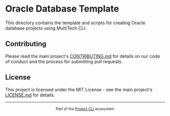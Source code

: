 # Oracle Database Template

This directory contains the template and scripts for creating Oracle database projects using MultiTech CLI.

## Contributing

Please read the main project's [CONTRIBUTING.md](../../CONTRIBUTING.md) for details on our code of conduct and the process for submitting pull requests.

## License

This project is licensed under the MIT License - see the main project's [LICENSE.md](../../LICENSE.md) for details. 

---

<div align="center">
  <sub>Part of the <a href="../../README.md">Project CLI</a> ecosystem</sub>
</div> 